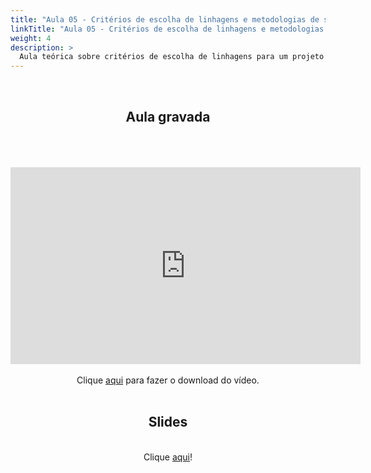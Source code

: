 ```yaml
---
title: "Aula 05 - Critérios de escolha de linhagens e metodologias de sequenciamento"
linkTitle: "Aula 05 - Critérios de escolha de linhagens e metodologias de sequenciamento"
weight: 4
description: >
  Aula teórica sobre critérios de escolha de linhagens para um projeto em genômica e metodologias de sequenciamento adequadas em diferentes contextos
---
```

<br>
<div align="center">
<h2>Aula gravada</h2>
<br><br><br>
<iframe width="560" height="315" src="https://www.youtube.com/embed/579Y4rvhvo0" frameborder="0" allow="accelerometer; autoplay; clipboard-write; encrypted-media; gyroscope; picture-in-picture" allowfullscreen></iframe>
<br><br>
Clique <a href="https://photos.app.goo.gl/NTsbTze7nPKmZvgr7">aqui</a> para fazer o download do vídeo. 
<br><br>

<h2>Slides</h2>
<br>
Clique <a href="https://github.com/desirrepetters/cursogenomicaegenetica.ufpr/raw/master/userguide/content/pt-br/docs/teoricas/slides/aula_04.pdf">aqui</a>!
<br><br>

</div>